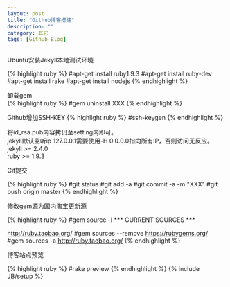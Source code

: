 ```yaml
---
layout: post
title: "Github博客搭建"
description: ""
category: 其它
tags: [Github Blog]
---
```

<h>
Ubuntu安装Jekyll本地测试环境
</h>
<p>
{% highlight ruby %}
#apt-get install ruby1.9.3
#apt-get install ruby-dev
#apt-get install rake
#apt-get install nodejs
{% endhighlight %}
</p>
<p>
卸载gem<br/>
{%  highlight ruby %}
#gem uninstall XXX
{% endhighlight %}
</p>
<p>
Github增加SSH-KEY
{%  highlight ruby %}
#ssh-keygen
{% endhighlight %}
</p>
<p>
将id_rsa.pub内容拷贝至setting内即可。<br/>
jekyll默认监听ip 127.0.0.1需要使用-H 0.0.0.0指向所有IP，否则访问无反应。<br/>
jekyll >= 2.4.0<br/>
ruby >= 1.9.3
</p>
<p>
Git提交
</p>
{%  highlight ruby %}
#git status
#git add -a
#git commit -a -m "XXX"
#git push origin master
{% endhighlight %}
<p>
修改gem源为国内淘宝更新源
</p>
{%  highlight ruby %}
#gem source -l
*** CURRENT SOURCES ***
  
http://ruby.taobao.org/
#gem sources --remove https://rubygems.org/
#gem sources -a http://ruby.taobao.org/
{% endhighlight %}
<p>
博客站点预览
</p>
{%  highlight ruby %}
#rake preview
{% endhighlight %}
{% include JB/setup %}
